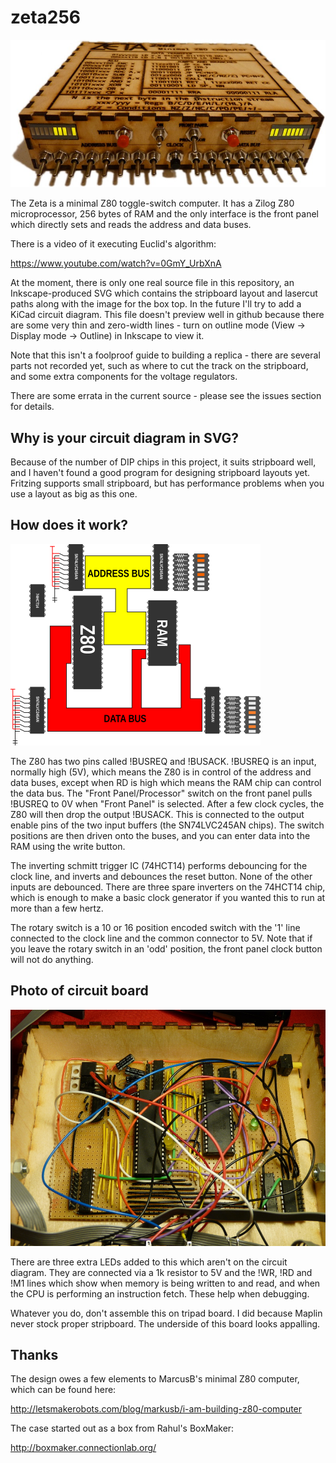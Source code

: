 zeta256
=======

![Zeta Prototype](/images/zeta-web.jpeg)

The Zeta is a minimal Z80 toggle-switch computer. It has a Zilog Z80 microprocessor, 256 bytes of RAM and the only interface is the front panel which directly sets and reads the address and data buses.

There is a video of it executing Euclid's algorithm:

https://www.youtube.com/watch?v=0GmY_UrbXnA

At the moment, there is only one real source file in this repository, an Inkscape-produced SVG which contains the stripboard layout and lasercut paths along with the image for the box top. In the future I'll try to add a KiCad circuit diagram. This file doesn't preview well in github because there are some very thin and zero-width lines - turn on outline mode (View -> Display mode -> Outline) in Inkscape to view it.

Note that this isn't a foolproof guide to building a replica - there are several parts not recorded yet, such as where to cut the track on the stripboard, and some extra components for the voltage regulators.

There are some errata in the current source - please see the issues section for details.

## Why is your circuit diagram in SVG?

Because of the number of DIP chips in this project, it suits stripboard well, and I haven't found a good program for designing stripboard layouts yet. Fritzing supports small stripboard, but has performance problems when you use a layout as big as this one.

## How does it work?

![Zeta Overview diagram](/images/overview.png)

The Z80 has two pins called !BUSREQ and !BUSACK. !BUSREQ is an input, normally high (5V), which means the Z80 is in control of the address and data buses, except when RD is high which means the RAM chip can control the data bus. The "Front Panel/Processor" switch on the front panel pulls !BUSREQ to 0V when "Front Panel" is selected. After a few clock cycles, the Z80 will then drop the output !BUSACK. This is connected to the output enable pins of the two input buffers (the SN74LVC245AN chips). The switch positions are then driven onto the buses, and you can enter data into the RAM using the write button.

The inverting schmitt trigger IC (74HCT14) performs debouncing for the clock line, and inverts and debounces the reset button. None of the other inputs are debounced. There are three spare inverters on the 74HCT14 chip, which is enough to make a basic clock generator if you wanted this to run at more than a few hertz.

The rotary switch is a 10 or 16 position encoded switch with the '1' line connected to the clock line and the common connector to 5V. Note that if you leave the rotary switch in an 'odd' position, the front panel clock button will not do anything.

## Photo of circuit board

![Zeta Overview diagram](/images/internal-resized-for-web.jpeg)

There are three extra LEDs added to this which aren't on the circuit diagram. They are connected via a 1k resistor to 5V and the !WR, !RD and !M1 lines which show when memory is being written to and read, and when the CPU is performing an instruction fetch. These help when debugging.

Whatever you do, don't assemble this on tripad board. I did because Maplin never stock proper stripboard. The underside of this board looks appalling.

## Thanks

The design owes a few elements to MarcusB's minimal Z80 computer, which can be found here:

http://letsmakerobots.com/blog/markusb/i-am-building-z80-computer

The case started out as a box from Rahul's BoxMaker:

http://boxmaker.connectionlab.org/
